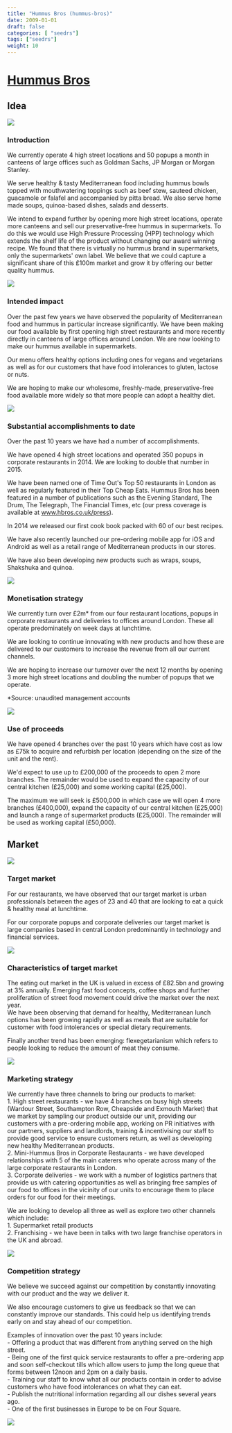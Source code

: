 ```yaml
---
title: "Hummus Bros (hummus-bros)"
date: 2009-01-01
draft: false
categories: [ "seedrs"]
tags: ["seedrs"]
weight: 10
---
```


# [Hummus Bros](https://www.seedrs.com/hummus-bros)

## Idea

![](/img/seedrs/uploads/startup/section_image/image/3523/gglwa7aacv1p4e7s92bk9uhe7cz22id/Screen_Shot_2015-04-08_at_15.10.22.png?rect=0%2C462%2C928%2C775&w=600&fit=clip&s=ec46e50ada12c58d4db19e14e244e052)

### Introduction

We currently operate 4 high street locations and 50 popups a month in canteens of large offices such as Goldman Sachs, JP Morgan or Morgan Stanley.

We serve healthy &amp; tasty Mediterranean food including hummus bowls topped with mouthwatering toppings such as beef stew, sauteed chicken, guacamole or falafel and accompanied by pitta bread. We also serve home made soups, quinoa-based dishes, salads and desserts.

We intend to expand further by opening more high street locations, operate more canteens and sell our preservative-free hummus in supermarkets. To do this we would use High Pressure Processing (HPP) technology which extends the shelf life of the product without changing our award winning recipe. We found that there is virtually no hummus brand in supermarkets, only the supermarkets' own label. We believe that we could capture a significant share of this £100m market and grow it by offering our better quality hummus.

![](/img/seedrs/uploads/startup/section_image/image/3557/2mwy6cpgvqgdhbdgk4id7hjcij68a2t/2.jpg?rect=0%2C0%2C689%2C571&w=600&fit=clip&s=30eb11304f5b4776f8b8d95ed6b18c4e)

### Intended impact

Over the past few years we have observed the popularity of Mediterranean food and hummus in particular increase significantly. We have been making our food available by first opening high street restaurants and more recently directly in canteens of large offices around London. We are now looking to make our hummus available in supermarkets.

Our menu offers healthy options including ones for vegans and vegetarians as well as for our customers that have food intolerances to gluten, lactose or nuts.

We are hoping to make our wholesome, freshly-made, preservative-free food available more widely so that more people can adopt a healthy diet.

![](/img/seedrs/uploads/startup/section_image/image/3534/k0v6b1833dgz448szbkxtsi29cavqj5/Screen_Shot_2015-04-08_at_14.58.28.png?rect=0%2C0%2C899%2C1224&w=600&fit=clip&s=86116744b16aeb3ce9991f4e7b99bb57)

### Substantial accomplishments to date

Over the past 10 years we have had a number of accomplishments.

We have opened 4 high street locations and operated 350 popups in corporate restaurants in 2014. We are looking to double that number in 2015.

We have been named one of Time Out's Top 50 restaurants in London as well as regularly featured in their Top Cheap Eats. Hummus Bros has been featured in a number of publications such as the Evening Standard, The Drum, The Telegraph, The Financial Times, etc (our press coverage is available at <a target="_blank" rel="nofollow" class="outside" href="http://www.hbros.co.uk/press">www.hbros.co.uk/press</a>).

In 2014 we released our first cook book packed with 60 of our best recipes.

We have also recently launched our pre-ordering mobile app for iOS and Android as well as a retail range of Mediterranean products in our stores.

We have also been developing new products such as wraps, soups, Shakshuka and quinoa.

![](/img/seedrs/uploads/startup/section_image/image/3536/2og6o7rlhjyjtt97weekj2omg49eedu/Screen_Shot_2015-04-08_at_15.02.01.png?rect=0%2C185%2C817%2C939&w=600&fit=clip&s=f2292eab3b6edc8a583d839753811f43)

### Monetisation strategy

We currently turn over £2m* from our four restaurant locations, popups in corporate restaurants and deliveries to offices around London. These all operate predominately on week days at lunchtime.

We are looking to continue innovating with new products and how these are delivered to our customers to increase the revenue from all our current channels.

We are hoping to increase our turnover over the next 12 months by opening 3 more high street locations and doubling the number of popups that we operate.

*Source: unaudited management accounts

![](/img/seedrs/uploads/startup/section_image/image/3535/137evs9wf22od8rz6qvikbp2lc65a0o/Screen_Shot_2015-04-08_at_14.57.20.png?rect=0%2C119%2C926%2C922&w=600&fit=clip&s=b12f6a3b3b88de5f6b778163e08037fa)

### Use of proceeds

We have opened 4 branches over the past 10 years which have cost as low as £75k to acquire and refurbish per location (depending on the size of the unit and the rent).

We'd expect to use up to £200,000 of the proceeds to open 2 more branches. The remainder would be used to expand the capacity of our central kitchen (£25,000) and some working capital (£25,000).

The maximum we will seek is £500,000 in which case we will open 4 more branches (£400,000), expand the capacity of our central kitchen (£25,000) and launch a range of supermarket products (£25,000). The remainder will be used as working capital (£50,000).

## Market

![](https://seedrs.imgix.net/uploads/startup/section_image/image/3558/okt3iebcxpwyhhuwo24f18vrm1kylfo/4.jpg?rect=0%2C0%2C822%2C370&w=600&fit=clip&s=42e73f8675e4cf7b5287740b8d1d7c72)

### Target market

For our restaurants, we have observed that our target market is urban professionals between the ages of 23 and 40 that are looking to eat a quick &amp; healthy meal at lunchtime.

For our corporate popups and corporate deliveries our target market is large companies based in central London predominantly in technology and financial services.

![](https://seedrs.imgix.net/uploads/startup/section_image/image/3559/t65w0vs0tb65qar9s1ryn9ldgy4aptt/meeting_0680.jpg?rect=0%2C430%2C2485%2C2252&w=600&fit=clip&s=d650e24bfbe0dcedb12e95b0f7242d98)

### Characteristics of target market

The eating out market in the UK is valued in excess of £82.5bn and growing at 3% annually. Emerging fast food concepts, coffee shops and further proliferation of street food movement could drive the market over the next year. <br>We have been observing that demand for healthy, Mediterranean lunch options has been growing rapidly as well as meals that are suitable for customer with food intolerances or special dietary requirements.

Finally another trend has been emerging: flexegetarianism which refers to people looking to reduce the amount of meat they consume.

![](https://seedrs.imgix.net/uploads/startup/section_image/image/3531/slzfz3l2z6ln6nxj96b2kj620cxmial/Screen_Shot_2015-04-08_at_14.58.03.png?rect=0%2C177%2C922%2C931&w=600&fit=clip&s=6f3ca8cc4435fbcaa2bb310529c95bbb)

### Marketing strategy

We currently have three channels to bring our products to market: <br>1. High street restaurants - we have 4 branches on busy high streets (Wardour Street, Southampton Row, Cheapside and Exmouth Market) that we market by sampling our product outside our unit, providing our customers with a pre-ordering mobile app, working on PR initiatives with our partners, suppliers and landlords, training &amp; incentivising our staff to provide good service to ensure customers return, as well as developing new healthy Mediterranean products. <br>2. Mini-Hummus Bros in Corporate Restaurants - we have developed relationships with 5 of the main caterers who operate across many of the large corporate restaurants in London. <br>3. Corporate deliveries - we work with a number of logistics partners that provide us with catering opportunities as well as bringing free samples of our food to offices in the vicinity of our units to encourage them to place orders for our food for their meetings.

We are looking to develop all three as well as explore two other channels which include: <br>1. Supermarket retail products <br>2. Franchising - we have been in talks with two large franchise operators in the UK and abroad.

![](https://seedrs.imgix.net/uploads/startup/section_image/image/3530/a3fhur3zcf8nozb3vj195itzfgifink/Screen_Shot_2015-04-08_at_15.04.35.png?rect=0%2C0%2C866%2C703&w=600&fit=clip&s=413ae2367287f64ae2e84b903c313849)

### Competition strategy

We believe we succeed against our competition by constantly innovating with our product and the way we deliver it.

We also encourage customers to give us feedback so that we can constantly improve our standards. This could help us identifying trends early on and stay ahead of our competition.

Examples of innovation over the past 10 years include: <br>- Offering a product that was different from anything served on the high street. <br>- Being one of the first quick service restaurants to offer a pre-ordering app and soon self-checkout tills which allow users to jump the long queue that forms between 12noon and 2pm on a daily basis. <br>- Training our staff to know what all our products contain in order to advise customers who have food intolerances on what they can eat. <br>- Publish the nutritional information regarding all our dishes several years ago. <br>- One of the first businesses in Europe to be on Four Square.

![](https://seedrs.imgix.net/uploads/startup/section_image/image/3532/dypko2jmu9adoyk7bmcn2gx1hpxtmxp/Screen_Shot_2015-04-08_at_14.56.57.png?rect=0%2C0%2C823%2C1117&w=600&fit=clip&s=ccfa8bc5122e6bff9a8f5a7ed0850e7e)

